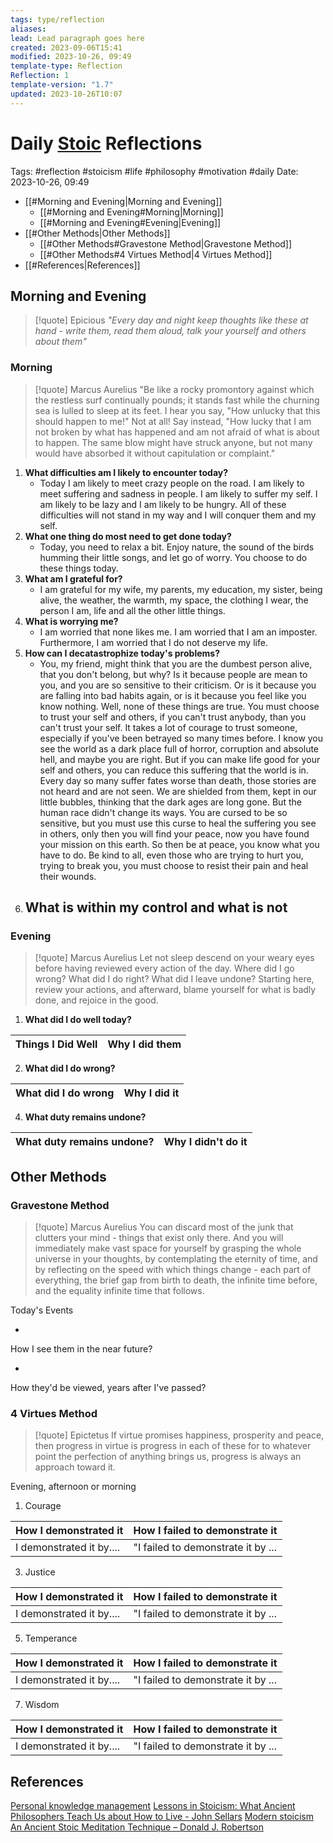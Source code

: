 ```yaml
---
tags: type/reflection
aliases: 
lead: Lead paragraph goes here
created: 2023-09-06T15:41
modified: 2023-10-26, 09:49
template-type: Reflection
Reflection: 1
template-version: "1.7"
updated: 2023-10-26T10:07
---
```



# Daily [Stoic](../SLIP-BOX/Stoicism.md) Reflections

Tags:  #reflection #stoicism #life #philosophy #motivation #daily 
Date: 2023-10-26, 09:49

- [[#Morning and Evening|Morning and Evening]]
	- [[#Morning and Evening#Morning|Morning]]
	- [[#Morning and Evening#Evening|Evening]]
- [[#Other Methods|Other Methods]]
	- [[#Other Methods#Gravestone Method|Gravestone Method]]
	- [[#Other Methods#4 Virtues Method|4 Virtues Method]]
- [[#References|References]]


## Morning and Evening

> [!quote] Epicious 
> _"Every day and night keep thoughts like these at hand - write them, read them aloud, talk your yourself and others about them"_

### Morning

> [!quote] Marcus Aurelius
> "Be like a rocky promontory against which the restless surf continually pounds; it stands fast while the churning sea is lulled to sleep at its feet. I hear you say, "How unlucky that this should happen to me!" Not at all! Say instead, "How lucky that I am not broken by what has happened and am not afraid of what is about to happen. The same blow might have struck anyone, but not many would have absorbed it without capitulation or complaint."

1. **What difficulties am I likely to encounter today?**
	- Today I am likely to meet crazy people on the road. I am likely to meet suffering and sadness in people. I am likely to suffer my self. I am likely to be lazy and I am likely to be hungry. All of these difficulties will not stand in my way and I will conquer them and my self. 
2. **What one thing do most need to get done today?**
	- Today, you need to relax a bit. Enjoy nature, the sound of the birds humming their little songs, and let go of worry. You choose to do these things today.  
1. **What am I grateful for?**
	- I am grateful for my wife, my parents, my education, my sister, being alive, the weather, the warmth, my space, the clothing I wear, the person I am, life and all the other little things.
2. **What is worrying me?**
	- I am worried that none likes me. I am worried that I am an imposter. Furthermore, I am worried that I do not deserve my life. 
3. **How can I decatastrophize today's problems?**
	- You, my friend, might think that you are the dumbest person alive, that you don't belong, but why? Is it because people are mean to you, and you are so sensitive to their criticism. Or is it because you are falling into bad habits again, or is it because you feel like you know nothing. Well, none of these things are true. You must choose to trust your self and others, if you can't trust anybody, than you can't trust your self. It takes a lot of courage to trust someone, especially if you've been betrayed so many times before. I know you see the world as a dark place full of horror, corruption and absolute hell, and maybe you are right. But if you can make life good for your self and others, you can reduce this suffering that the world is in. Every day so many suffer fates worse than death, those stories are not heard and are not seen. We are shielded from them, kept in our little bubbles, thinking that the dark ages are long gone. But the human race didn't change its ways. You are cursed to be so sensitive, but you must use this curse to heal the suffering you see in others, only then you will find your peace, now you have found your mission on this earth. So then be at peace, you know what you have to do. Be kind to all, even those who are trying to hurt you, trying to break you, you must choose to resist their pain and heal their wounds. 
4. **What is within my control and what is not**
	- 

### Evening

> [!quote] Marcus Aurelius
> Let not sleep descend on your weary eyes before having reviewed every action of the day. Where did I go wrong? What did I do right? What did I leave undone? Starting here, review your actions, and afterward, blame yourself for what is badly done, and rejoice in the good.

1. **What did I do well today?**

| Things I Did Well | Why I did them |
| ------------------- | ---------------- |

2. **What did I do wrong?**

| What did I do wrong | Why I did it |
| ------------------- | ---------------- |

4. **What duty remains undone?**

| What duty remains undone? | Why I didn't do it |
| ------------------- | ---------------- |

## Other Methods

### Gravestone Method

> [!quote] Marcus Aurelius
> You can discard most of the junk that clutters your mind - things that exist only there. And you will immediately make vast space for yourself by grasping the whole universe in your thoughts, by contemplating the eternity of time, and by reflecting on the speed with which things change - each part of everything, the brief gap from birth to death, the infinite time before, and the equality infinite time that follows. 

Today's Events 

-

How I see them in the near future? 

-

How they'd be viewed, years after I've passed?

### 4 Virtues Method

> [!quote] Epictetus 
> If virtue promises happiness, prosperity and peace, then progress in virtue is progress in each of these for to whatever point the perfection of anything brings us, progress is always an approach toward it.

Evening, afternoon or morning

1. Courage 

| How I demonstrated it  | How I failed to demonstrate it |
| ------------------- | ---------------- |
| I demonstrated it by....                 | "I failed to demonstrate it by ...              |

3. Justice

| How I demonstrated it  | How I failed to demonstrate it |
| ------------------- | ---------------- |
| I demonstrated it by....                 | "I failed to demonstrate it by ...             

5. Temperance

| How I demonstrated it  | How I failed to demonstrate it |
| ------------------- | ---------------- |
| I demonstrated it by....                 | "I failed to demonstrate it by ...             

7. Wisdom

| How I demonstrated it  | How I failed to demonstrate it |
| ------------------- | ---------------- |
| I demonstrated it by....                 | "I failed to demonstrate it by ...             

## References

[Personal knowledge management](Personal%20knowledge%20management.md)
[Lessons in Stoicism: What Ancient Philosophers Teach Us about How to Live - John Sellars](https://books.google.cz/books/about/Lessons_in_Stoicism.html?id=ky84zQEACAAJ&redir_esc=y)
[Modern stoicism](https://modernstoicism.com/)
[An Ancient Stoic Meditation Technique – Donald J. Robertson](https://donaldrobertson.name/2017/03/22/an-ancient-stoic-meditation-technique/)


